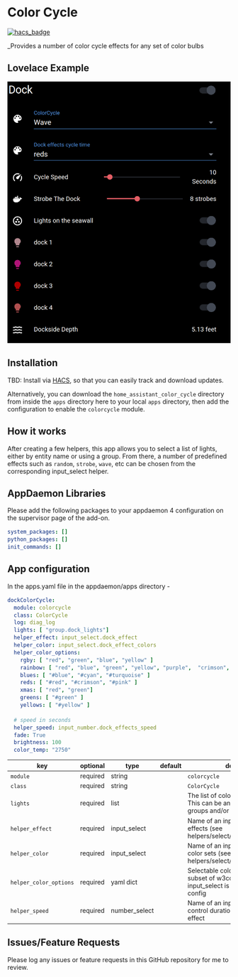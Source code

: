 # Color Cycle
[![hacs_badge](https://img.shields.io/badge/HACS-Default-orange.svg?style=for-the-badge)](https://github.com/custom-components/hacs)

_Provides a number of color cycle effects for any set of color bulbs

## Lovelace Example

![Example of the entities in Lovelace](https://github.com/fcassirer/home_assistant_color_cycle/blob/master/colorcycle_entities.png)

## Installation

TBD: Install via [HACS](https://github.com/custom-components/hacs), so that you can easily track and download updates.

Alternatively, you can download the `home_assistant_color_cycle` directory from inside the `apps` directory here to your local `apps` directory, then add the configuration to enable the `colorcycle` module.

## How it works

After creating a few helpers, this app allows you to select a list of lights, either by entity name or using a group.  From there, a number of predefined effects such as `random`, `strobe`, `wave`, etc can be chosen from the corresponding input_select helper.




## AppDaemon Libraries

Please add the following packages to your appdaemon 4 configuration on the supervisor page of the add-on.

``` yaml
system_packages: []
python_packages: []
init_commands: []
```

## App configuration

In the apps.yaml file in the appdaemon/apps directory -

```yaml
dockColorCycle:
  module: colorcycle
  class: ColorCycle
  log: diag_log
  lights: [ "group.dock_lights"]
  helper_effect: input_select.dock_effect
  helper_color: input_select.dock_effect_colors
  helper_color_options:
    rgby: [ "red", "green", "blue", "yellow" ]
    rainbow: [ "red", "blue", "green", "yellow", "purple",  "crimson", "darkcyan", "orange"]
    blues: [ "#blue", "#cyan", "#turquoise" ]
    reds: [ "#red", "#crimson", "#pink" ]
    xmas: [ "red", "green"]
    greens: [ "#green" ]
    yellows: [ "#yellow" ]

  # speed in seconds
  helper_speed: input_number.dock_effects_speed
  fade: True
  brightness: 100
  color_temp: "2750"
```

key | optional | type | default | description
-- | -- | -- | -- | --
`module` | required | string | | `colorcycle`
`class` | required | string | | `ColorCycle`
`lights` | required | list | | The list of color capable light entities.  This can be any combination of groups and/or individual entities
`helper_effect` | required | input_select | | Name of an input select for selecting effects (see helpers/select/colorcycle_select.yaml
`helper_color` |  required | input_select | | Name of an input select for selecting color sets (see helpers/select/colorcycle_select.yaml
`helper_color_options` | required | yaml dict | | Selectable color combinations, subset of w3color table.  helper_color input_select is updated to match this config
`helper_speed` | required | number_select | | Name of an input_number helper to control duration in seconds for each effect

## Issues/Feature Requests

Please log any issues or feature requests in this GitHub repository for me to review.
